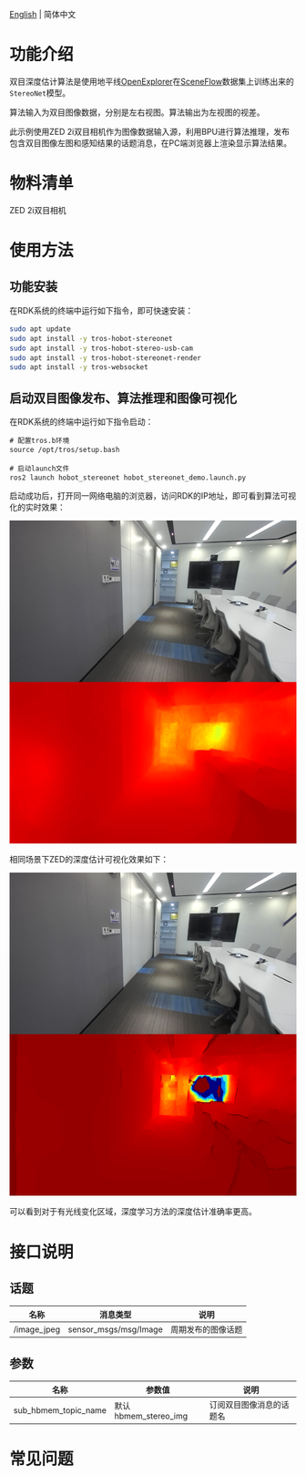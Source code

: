 [English](./README.md) | 简体中文

# 功能介绍

双目深度估计算法是使用地平线[OpenExplorer](https://developer.horizon.ai/api/v1/fileData/horizon_j5_open_explorer_cn_doc/hat/source/examples/stereonet.html)在[SceneFlow](https://lmb.informatik.uni-freiburg.de/resources/datasets/SceneFlowDatasets.en.html)数据集上训练出来的`StereoNet`模型。

算法输入为双目图像数据，分别是左右视图。算法输出为左视图的视差。

此示例使用ZED 2i双目相机作为图像数据输入源，利用BPU进行算法推理，发布包含双目图像左图和感知结果的话题消息，在PC端浏览器上渲染显示算法结果。

# 物料清单

ZED 2i双目相机

# 使用方法

## 功能安装

在RDK系统的终端中运行如下指令，即可快速安装：

```bash
sudo apt update
sudo apt install -y tros-hobot-stereonet
sudo apt install -y tros-hobot-stereo-usb-cam
sudo apt install -y tros-hobot-stereonet-render
sudo apt install -y tros-websocket
```

## 启动双目图像发布、算法推理和图像可视化

在RDK系统的终端中运行如下指令启动：

```shell
# 配置tros.b环境
source /opt/tros/setup.bash

# 启动launch文件
ros2 launch hobot_stereonet hobot_stereonet_demo.launch.py 
```

启动成功后，打开同一网络电脑的浏览器，访问RDK的IP地址，即可看到算法可视化的实时效果：

![stereonet_rdk](img/stereonet_rdk.png)

相同场景下ZED的深度估计可视化效果如下：

![stereonet_zed](img/stereonet_zed.png)

可以看到对于有光线变化区域，深度学习方法的深度估计准确率更高。

# 接口说明

## 话题

| 名称         | 消息类型                             | 说明                                     |
| ------------ | ------------------------------------ | ---------------------------------------- |
| /image_jpeg  | sensor_msgs/msg/Image                | 周期发布的图像话题             |

## 参数

| 名称                         | 参数值   | 说明     |
| --------------------------- | ------------------------ | ------------------------------ |
| sub_hbmem_topic_name        | 默认hbmem_stereo_img | 订阅双目图像消息的话题名                        |

# 常见问题
